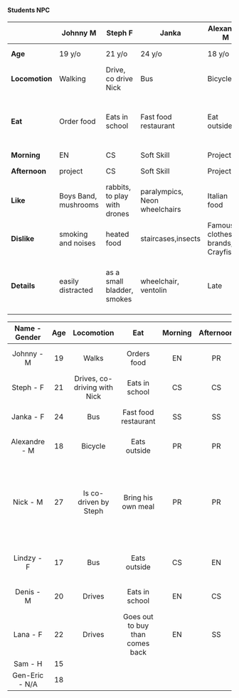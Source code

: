 
#### Students NPC
|               |Johnny M               | Steph F                       | Janka                         | Alexandre M                       | Nick M | Lindzy F | Erik M | Lana F | Sam H
----------------| --------------------- | ----------------------------- | ----------------------------- | --------------------------------- | ---| ---| ---| ---| ---|
**Age**         | 19 y/o                | 21 y/o                        | 24 y/o                        | 18 y/o                            | 27 y/o| 17 y/o| 20 y/o| 22 y/o| 25 y/o
**Locomotion**  | Walking               | Drive, co drive Nick          | Bus                           | Bicycle                           | Is co Driven| Bus | Drive | Drive | 
**Eat**         | Order food            | Eats in school                | Fast food restaurant          | Eat outside                       | bring is meal| Eats outside| Eat in school| Goes out to buy and comes back |
**Morning**     | EN                    | CS                            | Soft Skill                    | Project                           | Project|CS|EN|EN|
**Afternoon**   | project               | CS                            | Soft Skill                    | Project                           | Project|EN|CS|Soft Skill|
**Like**        | Boys Band, mushrooms  | rabbits, to play with drones  | paralympics, Neon wheelchairs | Italian food                      | Old tech, steam engines| music and arts| video games and anime| nature, tofu
**Dislike**     | smoking and noises    | heated food                   | staircases,insects            | Famous clothes brands, Crayfishes | smartphones, social medias | sports and small places| hard work and noobs|meat, fast food |
**Details**     | easily distracted     | as a small bladder, smokes    | wheelchair, ventolin          | Late                              | Has a really old phone, wants to work in the green, Eat a lot and slowly | always wears headphone and is late| speaks way too much|Vegan, rich|

| Name - Gender   | Age | Locomotion                    | Eat                               | Morning   | Afternoon | Likes                         | Dislikes                          | Details                               |
|:---------------:|:---:|:-----------------------------:|:---------------------------------:|:---------:|:---------:|:-----------------------------:|:---------------------------------:|:-------------------------------------:|
| Johnny - M      | 19  | Walks                         | Orders food                       | EN        | PR        | Rabbits, to play with drones  | Smoking people, loud noise        | Easily distracted                     |
| Steph - F       | 21  | Drives, co-driving with Nick  | Eats in school                    | CS        | CS        | Boys Band, mushrooms          | Heated food                       | Has a small bladder, smokes           |
| Janka - F       | 24  | Bus                           | Fast food restaurant              | SS        | SS        | Paralympics, Neon wheelchairs | Staircases,insects                | Wheelchair, ventolin                  |
| Alexandre - M   | 18  | Bicycle                       | Eats outside                      | PR        | PR        | Italian food                  | Famous clothe brands, Crayfishes  | Always late                           |
| Nick - M        | 27  | Is co-driven by Steph         | Bring his own meal                | PR        | PR        | Old tech, steam engines       | Smartphones, social medias        | Has a really old phone, wants to work in green energy, Eats a lot and very slowly |
| Lindzy - F      | 17  | Bus                           | Eats outside                      | CS        | EN        | Music and arts                | Sports and small places           | Always wears headphone and is late    |
| Denis - M       | 20  | Drives                        | Eats in school                    | EN        | CS        | Video games and anime         | Hard work and noobs               | Speaks way too much                   |
| Lana - F        | 22  | Drives                        | Goes out to buy than comes back   | EN        | SS        | Nature, tofu                  | Meat, fast food                   | Vegan, ric                            |
| Sam - H         | 15  |
| Gen-Eric - N/A  | 18  |